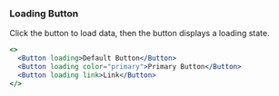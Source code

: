 <demo>

### Loading Button

Click the button to load data, then the button displays a loading state.

```jsx live
<>
  <Button loading>Default Button</Button>
  <Button loading color="primary">Primary Button</Button>
  <Button loading link>Link</Button>
</>
```

</demo>
